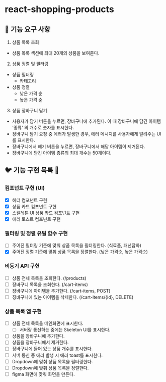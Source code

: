 # react-shopping-products

## 🎯 기능 요구 사항

1. 상품 목록 조회

- 상품 목록 섹션에 최대 20개의 상품을 보여준다.

2. 상품 정렬 및 필터링

- 상품 필터링
  - 카테고리
- 상품 정렬
  - 낮은 가격 순
  - 높은 가격 순

3. 상품 장바구니 담기

- 사용자가 담기 버튼을 누르면, 장바구니에 추가된다. 이 때 장바구니에 담긴 아이템 '종류' 의 개수로 숫자를 표시한다.
- 장바구니 담기 요청 중 에러가 발생한 경우, 에러 메시지를 사용자에게 알려주는 UI를 표시한다.
- 장바구니에서 빼기 버튼을 누르면, 장바구니에서 해당 아이템이 제거된다.
- 장바구니에 담긴 아이템 종류의 최대 개수는 50개이다.

## 🐦 기능 구현 목록 🦩

### 컴포넌트 구현 (UI)

- [x] 헤더 컴포넌트 구현
- [x] 상품 카드 컴포넌트 구현
- [x] 스켈레톤 UI 상품 카드 컴포넌트 구현
- [x] 에러 토스트 컴포넌트 구현

### 필터링 및 정렬 유틸 함수 구현

- [ ] 주어진 필터링 기준에 맞춰 상품 목록을 필터링한다. (식료품, 패션잡화)
- [x] 주어진 정렬 기준에 맞춰 상품 목록을 정렬한다. (낮은 가격순, 높은 가격순)

### 비동기 API 구현

- [ ] 상품 전체 목록을 조회한다. (/products)
- [ ] 장바구니 목록을 조회한다. (/cart-items)
- [ ] 장바구니에 아이템을 추가한다. (/cart-items, POST)
- [ ] 징바구니에 있는 아이템을 삭제한다. (/cart-items/{id}, DELETE)

### 상품 목록 앱 구현

- [ ] 상품 전체 목록을 메인화면에 표시한다.
  - [ ] 서버랑 통신하는 중에는 Skeleton UI를 표시한다.
- [ ] 상품을 장바구니에 추가한다.
- [ ] 상품을 장바구니에서 제거한다.
- [ ] 장바구니에 들어 있는 상품 개수를 표시한다.
- [ ] 서버 통신 중 에러 발생 시 에러 toast를 표시한다.
- [ ] Dropdown에 맞춰 상품 목록을 필터링한다.
- [ ] Dropdown에 맞춰 상품 목록을 정렬한다.
- [ ] figma 화면에 맞춰 화면을 만든다.
